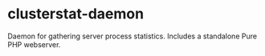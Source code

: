 clusterstat-daemon
==================

Daemon for gathering server process statistics. Includes a standalone Pure PHP webserver.

